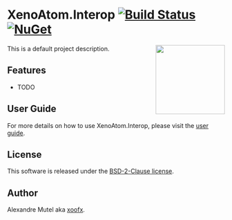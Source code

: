 # XenoAtom.Interop [![Build Status](https://github.com/xoofx/XenoAtom.Interop/workflows/ci/badge.svg?branch=main)](https://github.com/xoofx/XenoAtom.Interop/actions) [![NuGet](https://img.shields.io/nuget/v/XenoAtom.Interop.svg)](https://www.nuget.org/packages/XenoAtom.Interop/)

<img align="right" width="160px" height="160px" src="https://raw.githubusercontent.com/xoofx/XenoAtom.Interop/main/img/XenoAtom.Interop.png">

This is a default project description.

## Features

- TODO

## User Guide

For more details on how to use XenoAtom.Interop, please visit the [user guide](https://github.com/xoofx/XenoAtom.Interop/blob/main/doc/readme.md).

## License

This software is released under the [BSD-2-Clause license](https://opensource.org/licenses/BSD-2-Clause). 

## Author

Alexandre Mutel aka [xoofx](https://xoofx.github.io).
